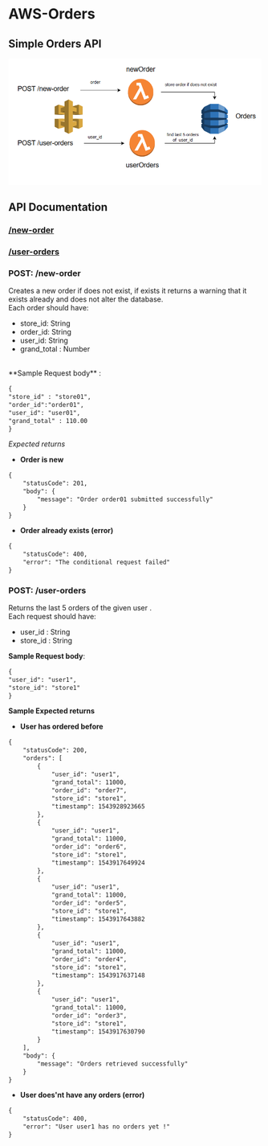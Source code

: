 # AWS-Orders
## Simple Orders API
<img src="./imgs/orders-api-img.png" />


## API Documentation

### [/new-order](https://github.com/Cyb3rN4u7/AWS-Orders#post--new-order)

### [/user-orders](https://github.com/Cyb3rN4u7/AWS-Orders#post--user-orders)

### POST:  /new-order
Creates a new order if does not exist, if exists it returns a warning that it exists already and does not alter the database.
<br>
Each order should have:
- store_id: String
- order_id: String
- user_id: String
- grand_total : Number
<br>
**Sample Request body** :

```
{
"store_id" : "store01",
"order_id":"order01",
"user_id": "user01",
"grand_total" : 110.00
}

```

 _Expected returns_
<br>
 - **Order is new**

```
{
    "statusCode": 201,
    "body": {
        "message": "Order order01 submitted successfully"
    }
}

```

- **Order already exists (error)**

```
{
    "statusCode": 400,
    "error": "The conditional request failed"
}

```


### POST:  /user-orders
Returns the last 5 orders of the given user .
<br>
Each request should have:

- user_id : String
- store_id : String


**Sample Request body**:

```
{
"user_id": "user1",
"store_id": "store1"
}

```


 **Sample Expected returns**
<br>
 - **User has ordered before**

```
{
    "statusCode": 200,
    "orders": [
        {
            "user_id": "user1",
            "grand_total": 11000,
            "order_id": "order7",
            "store_id": "store1",
            "timestamp": 1543928923665
        },
        {
            "user_id": "user1",
            "grand_total": 11000,
            "order_id": "order6",
            "store_id": "store1",
            "timestamp": 1543917649924
        },
        {
            "user_id": "user1",
            "grand_total": 11000,
            "order_id": "order5",
            "store_id": "store1",
            "timestamp": 1543917643882
        },
        {
            "user_id": "user1",
            "grand_total": 11000,
            "order_id": "order4",
            "store_id": "store1",
            "timestamp": 1543917637148
        },
        {
            "user_id": "user1",
            "grand_total": 11000,
            "order_id": "order3",
            "store_id": "store1",
            "timestamp": 1543917630790
        }
    ],
    "body": {
        "message": "Orders retrieved successfully"
    }
}

```

- **User does'nt have any orders (error)**

```
{
    "statusCode": 400,
    "error": "User user1 has no orders yet !"
}

```

